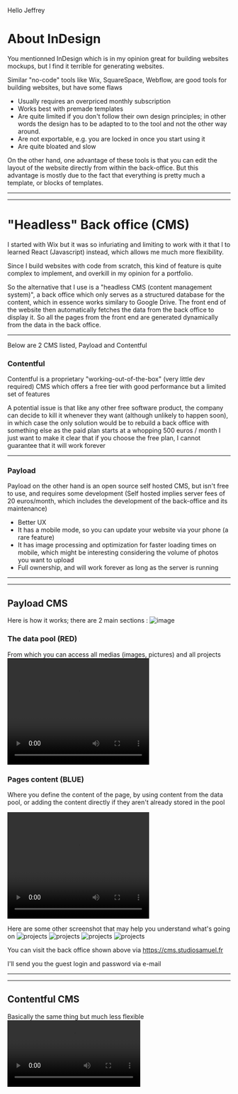 



Hello Jeffrey 


# About InDesign

You mentionned InDesign which is in my opinion great for building websites mockups, but I find it terrible for generating websites.

Similar "no-code" tools like Wix, SquareSpace, Webflow, are good tools for building websites, but have some flaws

- Usually requires an overpriced monthly subscription
- Works best with premade templates
- Are quite limited if you don't follow their own design principles; in other words the design has to be adapted to to the tool and not the other way around.
- Are not exportable, e.g. you are locked in once you start using it
- Are quite bloated and slow

On the other hand, one advantage of these tools is that you can edit the layout of the website directly from within the back-office.
But this advantage is mostly due to the fact that everything is pretty much a template, or blocks of templates.

---
---

# "Headless" Back office (CMS)

I started with Wix but it was so infuriating and limiting to work with it that I to learned React (Javascript) instead, which allows me much more flexibility.

Since I build websites with code from scratch, this kind of feature is quite complex to implement, and overkill in my opinion for a portfolio.

So the alternative that I use is a "headless CMS (content management system)", a back office which only serves as a structured database for the content, which in essence works similary to Google Drive.
The front end of the website then automatically fetches the data from the back office to display it.
So all the pages from the front end are generated dynamically from the data in the back office.

---

Below are 2 CMS listed, Payload and Contentful


### Contentful

Contentful is a proprietary "working-out-of-the-box" (very little dev required) CMS which offers a free tier with good performance but a limited set of features

A potential issue is that like any other free software product, the company can decide to kill it whenever they want (although unlikely to happen soon),
in which case the only solution would be to rebuild a back office with something else as the paid plan starts at a whopping 500 euros / month
I just want to make it clear that if you choose the free plan, I cannot guarantee that it will work forever

---

### Payload

Payload on the other hand is an open source self hosted CMS, but isn't free to use, and requires some development
(Self hosted implies server fees of 20 euros/month, which includes the development of the back-office and its maintenance)

- Better UX
- It has a mobile mode, so you can update your website via your phone (a rare feature)
- It has image processing and optimization for faster loading times on mobile, which might be interesting considering the volume of photos you want to upload
- Full ownership, and will work forever as long as the server is running

---
---

## Payload CMS

Here is how it works; there are 2 main sections :
![image](./one.png)

### The data pool (RED)
From which you can access all medias (images, pictures) and all projects
<video width="320" height="240" controls>
  <source src="./pool.mkv" type="video/mp4">
</video>


### Pages content (BLUE)
Where you define the content of the page, by using content from the data pool,
or adding the content directly if they aren't already stored in the pool

<video width="320" height="240" controls>
  <source src="./projects.mp4" type="video/mp4">
</video>



Here are some other screenshot that may help you understand what's going on
![projects](./two.png)
![projects](./three.png)
![projects](./four.png)
![projects](./five.png)

You can visit the back office shown above via
https://cms.studiosamuel.fr

I'll send you the guest login and password via e-mail

---
---

## Contentful CMS

Basically the same thing but much less flexible
![projects](./contentful.mp4)


